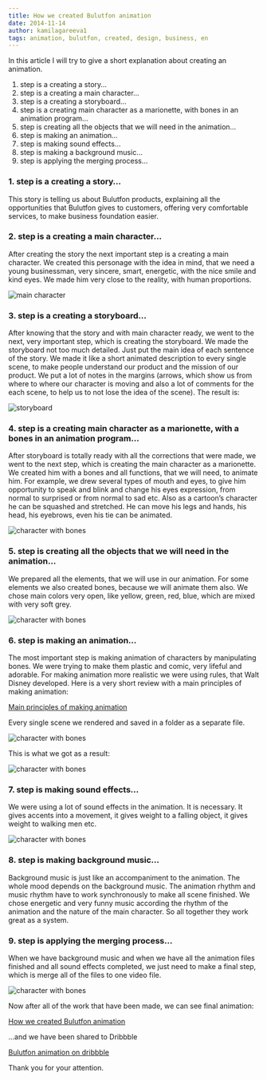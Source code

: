 ```yaml
---
title: How we created Bulutfon animation
date: 2014-11-14
author: kamilagareeva1
tags: animation, bulutfon, created, design, business, en
---
```



In this article I will try to give a short explanation about creating an animation.

1. step is a creating a story…
2. step is a creating a main character…
3. step is a creating a storyboard…
4. step is a creating main character as a marionette, with bones in an  animation program…
5. step is creating all the objects that we will need in the animation…
6. step is making an animation…
7. step is making sound effects…
8. step is making a background music…
9. step is applying the merging process...



### 1. step is a creating a story…

This story is telling us about Bulutfon products, explaining all the opportunities that Bulutfon gives to customers, offering very comfortable services, to make business foundation easier.

### 2. step is a creating a main character…

After creating the story the next important step is a creating a main character. We created this personage with the idea in mind, that we need a young businessman, very sincere, smart,  energetic, with the nice smile and kind eyes. We made him very close to the reality, with human proportions.

![main character](../assets/images/articles/2014-11-14-how-we-created-bulutfon-animation/2014-11-14-how-we-created-bulutfon-animation-character.jpg)

### 3. step is a creating a storyboard…

After knowing that the story and with main character ready, we went to the next, very important step, which is creating the storyboard. We made the storyboard not too much detailed. Just put the main idea of each sentence of the story. We made it like a short  animated description to every single scene, to make people understand our product and the mission of our product. We put a lot of notes in the margins (arrows, which show us from where to where our character is moving and also a lot of comments for the each scene, to help us to not lose the idea of the scene). The result is:

![storyboard](../assets/images/articles/2014-11-14-how-we-created-bulutfon-animation/2014-11-14-how-we-created-bulutfon-animation-storyboard.jpg)

### 4. step is a creating main character as a marionette, with a bones  in an  animation program…

After  storyboard is totally ready with all the corrections  that were made, we went to the next step, which is creating the main character as a marionette. We created him with a bones and all functions, that we will need, to animate him. For example, we drew several types of mouth and eyes, to give him opportunity to speak and blink and change his eyes expression, from normal to surprised or from normal to sad etc. Also as a cartoon’s character he can be squashed and stretched. He can move his legs and hands, his head, his eyebrows, even his tie can be animated.

![character with bones](../assets/images/articles/2014-11-14-how-we-created-bulutfon-animation/2014-11-14-how-we-created-bulutfon-animation-bones.JPG)


### 5. step is creating all the objects that we will need in the animation…

We prepared all the elements, that we will use in our animation. For some elements we also created bones, because we will animate them also. We chose main colors very open, like yellow, green, red, blue, which are mixed with very soft grey.

![character with bones](../assets/images/articles/2014-11-14-how-we-created-bulutfon-animation/2014-11-14-how-we-created-bulutfon-animation-objects.JPG)

### 6. step is making an animation…
The most important step is making animation of characters by manipulating bones. We were trying to make them plastic and comic, very lifeful and adorable. For making animation more realistic we were  using rules, that Walt Disney developed.
Here is a very short review with a main principles of making animation:

 [Main principles of making animation ](http://www.youtube.com/watch?v=bHfDEsNLg34 )


Every single scene we rendered and saved in a folder as a separate file.

![character with bones](../assets/images/articles/2014-11-14-how-we-created-bulutfon-animation/2014-11-14-how-we-created-bulutfon-animation-timeline.jpg)

This is what we  got as a result:

![character with bones](../assets/images/articles/2014-11-14-how-we-created-bulutfon-animation/2014-11-14-how-we-created-bulutfon-animation-story.jpg)

### 7. step is making sound effects…

We were using a lot of sound effects in the animation. It is necessary. It gives accents into a movement, it gives weight to a falling object, it gives weight to walking men etc.

![character with bones](/assets/images/articles/2014-11-14-how-we-created-bulutfon-animation/2014-11-14-how-we-created-bulutfon-animation-voice.jpg)

### 8. step is making background music…

Background music is just like an accompaniment to the animation. The whole mood depends on the background music. The animation rhythm and music rhythm have to work synchronously to make all scene finished. We chose energetic and very funny music according the rhythm of the animation and the nature of the main character. So all together they work great as a system.

### 9. step is applying the merging process...

When we have background music and when we have all the animation files finished and all sound effects completed, we just need to make a final step, which is merge all of the files to one video file.

![character with bones](/assets/images/articles/2014-11-14-how-we-created-bulutfon-animation/2014-11-14-how-we-created-bulutfon-animation-merge.jpg)

Now after all of the work  that have been made, we can see final animation:

 [How we created Bulutfon animation](http://vimeo.com/102756655)

...and we have been shared to Dribbble


 [Bulutfon animation on dribbble](https://dribbble.com/shots/1676198-Bulutfon-Animation)


Thank you for your attention.
